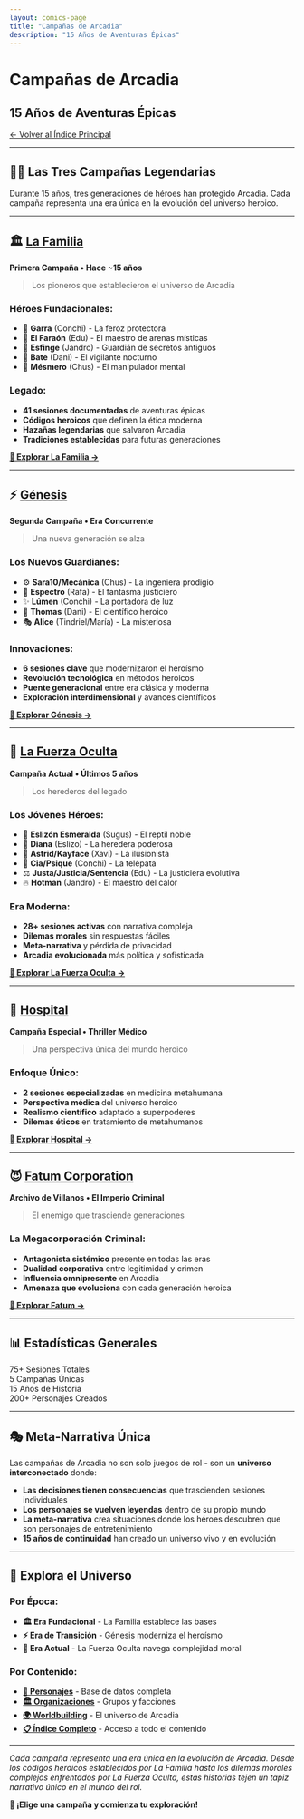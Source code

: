 ```yaml
---
layout: comics-page
title: "Campañas de Arcadia"
description: "15 Años de Aventuras Épicas"
---
```


# Campañas de Arcadia
## 15 Años de Aventuras Épicas

[← Volver al Índice Principal](../index.md)

---

## 🦸‍♂️ **Las Tres Campañas Legendarias**

Durante 15 años, tres generaciones de héroes han protegido Arcadia. Cada campaña representa una era única en la evolución del universo heroico.

---

## 🏛️ **[La Familia](la-familia/)**
**Primera Campaña • Hace ~15 años**
> Los pioneros que establecieron el universo de Arcadia

### **Héroes Fundacionales:**
- 🐺 **Garra** (Conchi) - La feroz protectora
- 👑 **El Faraón** (Edu) - El maestro de arenas místicas
- 🔮 **Esfinge** (Jandro) - Guardián de secretos antiguos
- 🦇 **Bate** (Dani) - El vigilante nocturno
- 🧠 **Mésmero** (Chus) - El manipulador mental

### **Legado:**
- **41 sesiones documentadas** de aventuras épicas
- **Códigos heroicos** que definen la ética moderna
- **Hazañas legendarias** que salvaron Arcadia
- **Tradiciones establecidas** para futuras generaciones

**[🚀 Explorar La Familia →](la-familia/)**

---

## ⚡ **[Génesis](genesis/)**
**Segunda Campaña • Era Concurrente**
> Una nueva generación se alza

### **Los Nuevos Guardianes:**
- ⚙️ **Sara10/Mecánica** (Chus) - La ingeniera prodigio
- 👻 **Espectro** (Rafa) - El fantasma justiciero
- ✨ **Lúmen** (Conchi) - La portadora de luz
- 🔬 **Thomas** (Dani) - El científico heroico
- 🎭 **Alice** (Tindriel/María) - La misteriosa

### **Innovaciones:**
- **6 sesiones clave** que modernizaron el heroísmo
- **Revolución tecnológica** en métodos heroicos
- **Puente generacional** entre era clásica y moderna
- **Exploración interdimensional** y avances científicos

**[🚀 Explorar Génesis →](genesis/)**

---

## 🔮 **[La Fuerza Oculta](la-fuerza-oculta/)**
**Campaña Actual • Últimos 5 años**
> Los herederos del legado

### **Los Jóvenes Héroes:**
- 🦎 **Eslizón Esmeralda** (Sugus) - El reptil noble
- 💎 **Diana** (Eslizo) - La heredera poderosa
- 🎪 **Astrid/Kayface** (Xavi) - La ilusionista
- 🧿 **Cia/Psique** (Conchi) - La telépata
- ⚖️ **Justa/Justicia/Sentencia** (Edu) - La justiciera evolutiva
- 🔥 **Hotman** (Jandro) - El maestro del calor

### **Era Moderna:**
- **28+ sesiones activas** con narrativa compleja
- **Dilemas morales** sin respuestas fáciles
- **Meta-narrativa** y pérdida de privacidad
- **Arcadia evolucionada** más política y sofisticada

**[🚀 Explorar La Fuerza Oculta →](la-fuerza-oculta/)**

---

## 🏥 **[Hospital](hospital/)**
**Campaña Especial • Thriller Médico**
> Una perspectiva única del mundo heroico

### **Enfoque Único:**
- **2 sesiones especializadas** en medicina metahumana
- **Perspectiva médica** del universo heroico
- **Realismo científico** adaptado a superpoderes
- **Dilemas éticos** en tratamiento de metahumanos

**[🚀 Explorar Hospital →](hospital/)**

---

## 😈 **[Fatum Corporation](fatum/)**
**Archivo de Villanos • El Imperio Criminal**
> El enemigo que trasciende generaciones

### **La Megacorporación Criminal:**
- **Antagonista sistémico** presente en todas las eras
- **Dualidad corporativa** entre legitimidad y crimen
- **Influencia omnipresente** en Arcadia
- **Amenaza que evoluciona** con cada generación heroica

**[🚀 Explorar Fatum →](fatum/)**

---

## 📊 **Estadísticas Generales**

<div class="stats-grid">
<div class="stat-card">
<span class="stat-number">75+</span>
<span class="stat-label">Sesiones Totales</span>
</div>

<div class="stat-card">
<span class="stat-number">5</span>
<span class="stat-label">Campañas Únicas</span>
</div>

<div class="stat-card">
<span class="stat-number">15</span>
<span class="stat-label">Años de Historia</span>
</div>

<div class="stat-card">
<span class="stat-number">200+</span>
<span class="stat-label">Personajes Creados</span>
</div>
</div>

---

## 🎭 **Meta-Narrativa Única**

Las campañas de Arcadia no son solo juegos de rol - son un **universo interconectado** donde:

- **Las decisiones tienen consecuencias** que trascienden sesiones individuales
- **Los personajes se vuelven leyendas** dentro de su propio mundo
- **La meta-narrativa** crea situaciones donde los héroes descubren que son personajes de entretenimiento
- **15 años de continuidad** han creado un universo vivo y en evolución

---

## 🌟 **Explora el Universo**

### **Por Época:**
- **🏛️ Era Fundacional** - La Familia establece las bases
- **⚡ Era de Transición** - Génesis moderniza el heroísmo  
- **🔮 Era Actual** - La Fuerza Oculta navega complejidad moral

### **Por Contenido:**
- **[👥 Personajes](../characters/)** - Base de datos completa
- **[🏛️ Organizaciones](../groups/)** - Grupos y facciones
- **[🌍 Worldbuilding](../world-building/)** - El universo de Arcadia
- **[📋 Índice Completo](../all-content.md)** - Acceso a todo el contenido

---

*Cada campaña representa una era única en la evolución de Arcadia. Desde los códigos heroicos establecidos por La Familia hasta los dilemas morales complejos enfrentados por La Fuerza Oculta, estas historias tejen un tapiz narrativo único en el mundo del rol.*

**🚀 ¡Elige una campaña y comienza tu exploración!**
